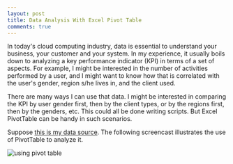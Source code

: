 ```yaml
---
layout: post
title: Data Analysis With Excel Pivot Table
comments: true
---
```


In today's cloud computing industry, data is essential to understand your business, your customer and your system. In my experience, 
it usually boils down to analyzing a key performance indicator (KPI) in terms of a set of aspects. For example, I might be interested in the number of 
activities performed by a user, and I might want to know how that is correlated with the user's gender, region s/he lives in, and the client used.

There are many ways I can use that data. I might be interested in comparing the KPI by user gender first, then by the client types, or by the regions
first, then by the genders, etc. This could all be done writing scripts. But Excel PivotTable can be handy in such scenarios.

Suppose [this is my data source](https://github.com/kflu/kflu.github.io/files/160868/stats.txt). The following screencast illustrates the use of PivotTable to analyze it.

![using pivot table](https://cloud.githubusercontent.com/assets/1031978/13562034/6a3b0b1e-e3e8-11e5-8ff1-98a87e14db9b.gif)

